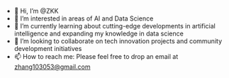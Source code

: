 - 👋 Hi, I’m @ZKK
- 👀  I’m interested in areas of AI and Data Science
- 🌱 I’m currently learning about cutting-edge developments in artificial intelligence and expanding my knowledge in data science
- 💞️ I’m looking to collaborate on tech innovation projects and community development initiatives
- 📫 How to reach me: Please feel free to drop an email at zhang103053@gmail.com

<!---
ZKK/ZKK is a ✨ special ✨ repository because its `README.md` (this file) appears on your GitHub profile.
You can click the Preview link to take a look at your changes.
--->
